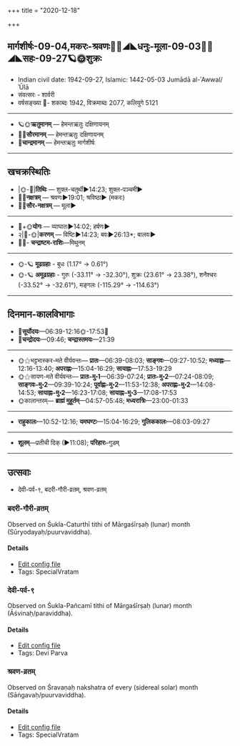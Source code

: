 +++
title = "2020-12-18"

+++
## मार्गशीर्षः-09-04,मकरः-श्रवणः🌛🌌◢◣धनुः-मूला-09-03🌌🌞◢◣सहः-09-27🪐🌞शुक्रः
- Indian civil date: 1942-09-27, Islamic: 1442-05-03 Jumādā al-ʾAwwal/ʾŪlā
- संवत्सरः - शार्वरी
- वर्षसङ्ख्या 🌛- शकाब्दः 1942, विक्रमाब्दः 2077, कलियुगे 5121
___________________
- 🪐🌞**ऋतुमानम्** — हेमन्तऋतुः दक्षिणायनम्
- 🌌🌞**सौरमानम्** — हेमन्तऋतुः दक्षिणायनम्
- 🌛**चान्द्रमानम्** — हेमन्तऋतुः मार्गशीर्षः
___________________


## खचक्रस्थितिः
- |🌞-🌛|**तिथिः** — शुक्ल-चतुर्थी►14:23; शुक्ल-पञ्चमी►  
- 🌌🌛**नक्षत्रम्** — श्रवणः►19:01; श्रविष्ठा► (मकरः)  
- 🌌🌞**सौर-नक्षत्रम्** — मूला►  
___________________
- 🌛+🌞**योगः** — व्याघातः►14:02; हर्षणः►  
- २|🌛-🌞|**करणम्** — विष्टिः►14:23; बवः►26:13*; बालवः►  
- 🌌🌛- **चन्द्राष्टम-राशिः**—मिथुनम्  
___________________
- 🌞-🪐 **मूढग्रहाः** - बुधः (1.17° → 0.61°)
- 🌞-🪐 **अमूढग्रहाः** - गुरुः (-33.11° → -32.30°), शुक्रः (23.61° → 23.38°), शनैश्चरः (-33.52° → -32.61°), मङ्गलः (-115.29° → -114.63°)
___________________


## दिनमान-कालविभागाः
- 🌅**सूर्योदयः**—06:39-12:16🌞️-17:53🌇  
- 🌛**चन्द्रोदयः**—09:46; **चन्द्रास्तमयः**—21:39  
___________________
- 🌞⚝भट्टभास्कर-मते वीर्यवन्तः— **प्रातः**—06:39-08:03; **साङ्गवः**—09:27-10:52; **मध्याह्नः**—12:16-13:40; **अपराह्णः**—15:04-16:29; **सायाह्नः**—17:53-19:29  
- 🌞⚝सायण-मते वीर्यवन्तः— **प्रातः-मु॰1**—06:39-07:24; **प्रातः-मु॰2**—07:24-08:09; **साङ्गवः-मु॰2**—09:39-10:24; **पूर्वाह्णः-मु॰2**—11:53-12:38; **अपराह्णः-मु॰2**—14:08-14:53; **सायाह्नः-मु॰2**—16:23-17:08; **सायाह्नः-मु॰3**—17:08-17:53  
- 🌞कालान्तरम्— **ब्राह्मं मुहूर्तम्**—04:57-05:48; **मध्यरात्रिः**—23:00-01:33  
___________________
- **राहुकालः**—10:52-12:16; **यमघण्टः**—15:04-16:29; **गुलिककालः**—08:03-09:27  
___________________
- **शूलम्**—प्रतीची दिक् (►11:08); **परिहारः**–गुडम्  
___________________

## उत्सवाः
- देवी-पर्व-९, बदरी-गौरी-व्रतम्, श्रवण-व्रतम्
### बदरी-गौरी-व्रतम्

Observed on Śukla-Caturthī tithi of Mārgaśīrṣaḥ (lunar) month (Sūryodayaḥ/puurvaviddha). 

#### Details
- [Edit config file](https://github.com/jyotisham/adyatithi/blob/master/devatA/umA/lunar_month/tithi/09/04/badarI-gaurI-vratam.toml)
- Tags: SpecialVratam


### देवी-पर्व-९

Observed on Śukla-Pañcamī tithi of Mārgaśīrṣaḥ (lunar) month (Āśvinaḥ/paraviddha). 

#### Details
- [Edit config file](https://github.com/jyotisham/adyatithi/blob/master/devatA/devIparva/lunar_month/tithi/09/05/devi-parva-9.toml)
- Tags: Devi Parva


### श्रवण-व्रतम्

Observed on Śravaṇaḥ nakshatra of every (sidereal solar) month (Sāṅgavaḥ/puurvaviddha). 

#### Details
- [Edit config file](https://github.com/jyotisham/adyatithi/blob/master/general/sidereal_solar_month/nakshatra/00/22/zravaNa-vratam.toml)
- Tags: SpecialVratam


